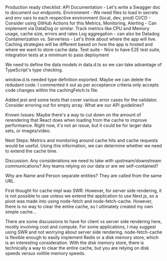 Production ready checklist:
API Documentation - Let's write a Swagger doc to document our endpoints.
Environment - We need files to load in secrets and env vars to each respective environment (local, dev, prod)
CI/CD - Consider using GitHub Actions for this
Metrics, Monitoring, Alerting - Can implement via DataDog or similar. Track metrics like CPU and Memory usage, cache size, errors and rates
Log aggregation - can also be Datadog
Containerization vs. Serverless - Let's think about where the app will live. Caching strategies will be different based on how the app is hosted and where we want to store cache data.
Test suite - Nice to have E2E test suite, integration tests at a minimum to pass deployment

We need to define the data models in data.d.ts so we can take advantage of TypeScript's type checking.

window.d.ts needed type definition exported. Maybe we can delete the redudant code. I commented it out as per acceptance criteria only accepts code changes within the cachingFetch.ts file.

Added jest and some tests that cover various error cases for the validator.
Consider erroring out for empty array. What are our API guidelines?

Known Issues:
Maybe there's a way to cut down on the amount of rerendering that React does when loading from the cache to improve performance. Right now, it's not an issue, but it could be for larger data sets, or images/video.

Next Steps:
Metrics and monitoring around cache hits and cache requests would be useful.
Using this information, we can determine whether we need to extend the cache time.

Discussion:
Any considerations we need to take with upstream/downstream communications? Any teams relying on our data or are we self-contained?

Why are Name and Person separate entities? They are called from the same URL.

First thought for cache impl was SWR. However, for server side rendering, it is not possible to use unless we extend the application to use Next.js, so a pivot was made into using node-fetch and node-fetch-cache. However, there is no way to clear the entire cache, so I ultimately created my own simple cache...

There are some discussions to have for client vs server side rendering here, mostly involving cost and compute. For some applications, I may suggest using SWR and not worrying about server side rendering. node-fetch-cache is flexible enough to easily implement Redis or a disk memory store, which is an interesting consideration. With the disk memory store, there is technically a way to clear the entire cache, but you are relying on disk speeds versus volitile memory speeds.
